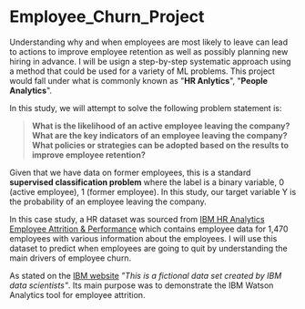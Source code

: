 # Employee_Churn_Project

Understanding why and when employees are most likely to leave can lead to actions to improve employee retention as well as possibly planning new hiring in advance. I will be usign a step-by-step systematic approach using a method that could be used for a variety of ML problems. This project would fall under what is commonly known as "**HR Anlytics**", "**People Analytics**". <br>

In this study, we will attempt to solve the following problem statement is: <br>
> **What is the likelihood of an active employee leaving the company? <br>
What are the key indicators of an employee leaving the company? <br>
What policies or strategies can be adopted based on the results to improve employee retention?**

Given that we have data on former employees, this is a standard **supervised classification problem** where the label is a binary variable, 0 (active employee), 1 (former employee). In this study, our target variable Y is the probability of an employee leaving the company. <br>

In this case study, a HR dataset was sourced from [IBM HR Analytics Employee Attrition & Performance](https://www.ibm.com/communities/analytics/watson-analytics-blog/hr-employee-attrition/) which contains employee data for 1,470 employees with various information about the employees. I will use this dataset to predict when employees are going to quit by understanding the main drivers of employee churn. <br>

As stated on the [IBM website](https://www.ibm.com/communities/analytics/watson-analytics-blog/hr-employee-attrition/) *"This is a fictional data set created by IBM data scientists"*. Its main purpose was to demonstrate the IBM Watson Analytics tool for employee attrition.
